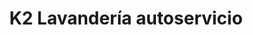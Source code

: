 ---
title: "K2 Lavandería autoservicio"
url: /burgos/k2-lavanderia-autoservicio/
shop: lavandería
---